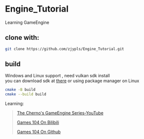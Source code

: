 # Engine_Tutorial
Learning GameEngine  
## clone with:  
```sh
git clone https://github.com/zjypls/Engine_Tutorial.git
```
## build 
Windows and Linux support , need vulkan sdk install  
you can download sdk at [there](https://vulkan.lunarg.com/) or using package manager on Linux
```sh
cmake -B build
cmake --build build
```
Learning:  
>[The Cherno's GameEngine Series-YouTube](https://www.youtube.com/playlist?list=PLlrATfBNZ98dC-V-N3m0Go4deliWHPFwT)
>
>[Games 104 On Bilibili](https://www.bilibili.com/video/BV1oU4y1R7Km)
>
>[Games 104 On Github](https://github.com/BoomingTech/Piccolo)
>
